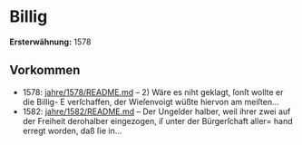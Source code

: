 # Billig

**Ersterwähnung:** 1578

## Vorkommen
- 1578: [jahre/1578/README.md](../jahre/1578/README.md) – 2) Wäre es niht geklagt, ſonſt wollte er die Billig-
E verſchaffen, der Wieſenvoigt wüßte hiervon am meiſten...
- 1582: [jahre/1582/README.md](../jahre/1582/README.md) – Der Ungelder halber, weil ihrer zwei auf der Freiheit
derohalber eingezogen, iſ unter der Bürgerſchaft aller=
hand erregt worden, daß ſie in...
